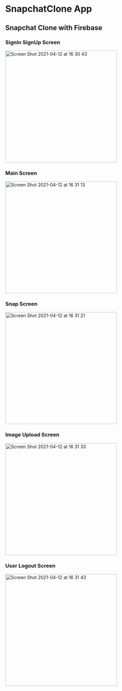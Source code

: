 # SnapchatClone App

## Snapchat Clone with Firebase

### SignIn SignUp Screen

<img width="351" alt="Screen Shot 2021-04-12 at 16 30 43" src="https://user-images.githubusercontent.com/24255354/114403175-396ca100-9bad-11eb-9de5-7824ef772807.png">

### Main Screen

<img width="351" alt="Screen Shot 2021-04-12 at 16 31 13" src="https://user-images.githubusercontent.com/24255354/114403204-3ffb1880-9bad-11eb-94e1-9c211b420f99.png">

### Snap Screen

<img width="351" alt="Screen Shot 2021-04-12 at 16 31 21" src="https://user-images.githubusercontent.com/24255354/114403228-46899000-9bad-11eb-9855-4832adeaf562.png">

### Image Upload Screen

<img width="351" alt="Screen Shot 2021-04-12 at 16 31 33" src="https://user-images.githubusercontent.com/24255354/114403247-4a1d1700-9bad-11eb-8465-db41f63c604a.png">

### User Logout Screen

<img width="351" alt="Screen Shot 2021-04-12 at 16 31 43" src="https://user-images.githubusercontent.com/24255354/114403262-4db09e00-9bad-11eb-9bb9-a482dfdefb0b.png">

